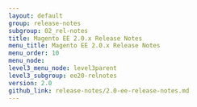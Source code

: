```yaml
---
layout: default
group: release-notes
subgroup: 02_rel-notes
title: Magento EE 2.0.x Release Notes
menu_title: Magento EE 2.0.x Release Notes
menu_order: 10
menu_node: 
level3_menu_node: level3parent
level3_subgroup: ee20-relnotes
version: 2.0
github_link: release-notes/2.0-ee-release-notes.md
---
```


